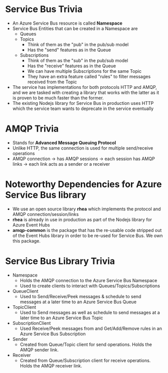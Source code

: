 # Service Bus Trivia

- An Azure Service Bus resource is called **Namespace**
- Service Bus Entities that can be created in a Namespace are
   - Queues
   - Topics
        - Think of them as the "pub" in the pub/sub model 
        - Has the "send" features as in the Queue
   - Subscriptions
        - Think of them as the "sub" in the pub/sub model
        - Has the "receive" features as in the Queue
        - We can have multiple Subscriptions for the same Topic
        - They have an extra feature called "rules" to filter messages received from the Topic
- The service has implementations for both protocols HTTP and AMQP, and we are tasked with creating a library that works with the latter as it is proven to be much faster than the former.
- The existing Nodejs library for Service Bus in production uses HTTP which the service team wants to deprecate in the service eventually

# AMQP Trivia

- Stands for **Advanced Message Queuing Protocol**
- Unlike HTTP, the same connection is used for multiple send/receive operations
- AMQP connection -> has AMQP sessions -> each session has AMQP links -> each link acts as a sender or a receiver

# Noteworthy Dependencies for Azure Service Bus library

- We use an open source library **rhea** which implements the protocol and AMQP connection/session/links
- **rhea** is already in use in production as part of the Nodejs library for Azure Event Hubs
- **amqp-common** is the package that has the re-usable code stripped out of the Event Hubs library in order to be re-used for Service Bus. We own this package.

# Service Bus Library Trivia

- Namespace             
     - Holds the AMQP connection to the Azure Service Bus Namespace
     - Used to create clients to interact with Queues/Topics/Subscriptions
- QueueClient           
     - Used to Send/Receive/Peek messages & schedule to send messages at a later time to an Azure Service Bus Queue
- TopicClient           
     - Used to Send messages as well as schedule to send messages at a later time to an Azure Service Bus Topic
- SubscriptionClient    
     - Used Receive/Peek messages from and Get/Add/Remove rules in an Azure Service Bus Subscription
- Sender                
     - Created from Queue/Topic client for send operations. Holds the AMQP sender link.
- Receiver              
     - Created from Queue/Subscription client for receive operations. Holds the AMQP receiver link.
